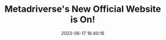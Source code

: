 ---
layout: post
title:  Metadriverse's New Official Website is On!
date:   2023-06-17 16:40:16
description: We are thrilled that our Metadriverse's New Official Website is On!
tags: Metadriverse Updates
categories: Metadriverse-Updates
---